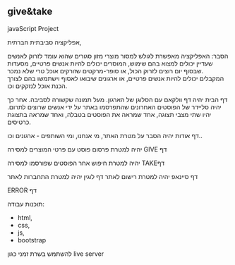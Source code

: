 ## give&take
javaScript Project


אפליקציה סביבתית חברתית, 
 
הסבר:
האפליקציה מאפשרת לגולש למסור מוצרי מזון סגורים שהוא עומד לזרוק לאנשים שעדיין יכולים למצוא בהם שימוש, 
המוסרים יכולים להיות אנשים פרטיים, מסעדות שבסוף יום רוצים לזרוק הכול, או סופר-מרקטים שזורקים אוכל טרי שלא נמכר.  
המקבלים יכולים להיות אנשים פרטיים, או ארגונים שיבואו לאסוף וישתמשו בהם לצורך הכנת אוכל לנזקקים וכו. 


דף הבית יהיה דף וולקאם עם הסלוגן של הארגון. מעל תמונה שקשורה לסביבה. 
אחר כך יהיה סליידר של הפוסטים האחרונים שהתפרסמו באתר על ידי אנשים שרוצים לתרום. 
יהיו שתי מצבי תצוגה, אחד שמראה  את הפוסטים בטבלה, ואחד שמראה בתצוגת כרטיסים. 

דף אודות יהיה הסבר על מטרת האתר, מי אנחנו, ומי השותפים - ארגונים וכו.. 

 יהיה למטרת פרסום פוסט עם פרטי המוצרים למסירה GIVE דף 

 יהיה למטרת חיפוש אחר הפוסטים שפורסמו למסירה TAKEדף 

דף סיינאפ יהיה למטרת רישום לאתר
 דף לוגין יהיה למטרת התחברות לאתר

 ERROR דף


תוכנות עבודה:
 - html,
 - css, 
 - js,
 - bootstrap

להשתמש בשרת זמני כגון live server 


